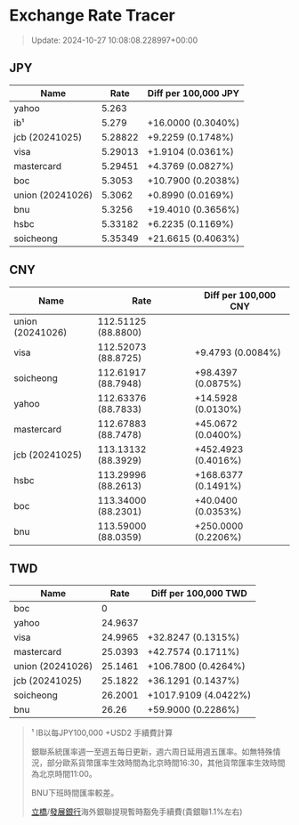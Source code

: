 # Exchange Rate Tracer

> Update: 2024-10-27 10:08:08.228997+00:00

## JPY

| Name             |    Rate | Diff per 100,000 JPY   |
|------------------|---------|------------------------|
| yahoo            | 5.263   |                        |
| ib¹              | 5.279   | +16.0000 (0.3040%)     |
| jcb (20241025)   | 5.28822 | +9.2259 (0.1748%)      |
| visa             | 5.29013 | +1.9104 (0.0361%)      |
| mastercard       | 5.29451 | +4.3769 (0.0827%)      |
| boc              | 5.3053  | +10.7900 (0.2038%)     |
| union (20241026) | 5.3062  | +0.8990 (0.0169%)      |
| bnu              | 5.3256  | +19.4010 (0.3656%)     |
| hsbc             | 5.33182 | +6.2235 (0.1169%)      |
| soicheong        | 5.35349 | +21.6615 (0.4063%)     |

## CNY

| Name             | Rate                | Diff per 100,000 CNY   |
|------------------|---------------------|------------------------|
| union (20241026) | 112.51125	(88.8800) |                        |
| visa             | 112.52073	(88.8725) | +9.4793 (0.0084%)      |
| soicheong        | 112.61917	(88.7948) | +98.4397 (0.0875%)     |
| yahoo            | 112.63376	(88.7833) | +14.5928 (0.0130%)     |
| mastercard       | 112.67883	(88.7478) | +45.0672 (0.0400%)     |
| jcb (20241025)   | 113.13132	(88.3929) | +452.4923 (0.4016%)    |
| hsbc             | 113.29996	(88.2613) | +168.6377 (0.1491%)    |
| boc              | 113.34000	(88.2301) | +40.0400 (0.0353%)     |
| bnu              | 113.59000	(88.0359) | +250.0000 (0.2206%)    |

## TWD

| Name             |    Rate | Diff per 100,000 TWD   |
|------------------|---------|------------------------|
| boc              |  0      |                        |
| yahoo            | 24.9637 |                        |
| visa             | 24.9965 | +32.8247 (0.1315%)     |
| mastercard       | 25.0393 | +42.7574 (0.1711%)     |
| union (20241026) | 25.1461 | +106.7800 (0.4264%)    |
| jcb (20241025)   | 25.1822 | +36.1291 (0.1437%)     |
| soicheong        | 26.2001 | +1017.9109 (4.0422%)   |
| bnu              | 26.26   | +59.9000 (0.2286%)     |


> ¹ IB以每JPY100,000 +USD2 手續費計算
>
> 銀聯系統匯率週一至週五每日更新，週六周日延用週五匯率。如無特殊情況，部分歐系貨幣匯率生效時間為北京時間16:30，其他貨幣匯率生效時間為北京時間11:00。
>
> BNU下班時間匯率較差。
>
> [立橋](https://www.wlbank.com.mo/uploads/ueditor/file/20181211/1544536513900230.pdf)/[發展銀行](https://www.mdb.com.mo/Service_Charges_20230728.pdf)海外銀聯提現暫時豁免手續費(貴銀聯1.1%左右)

